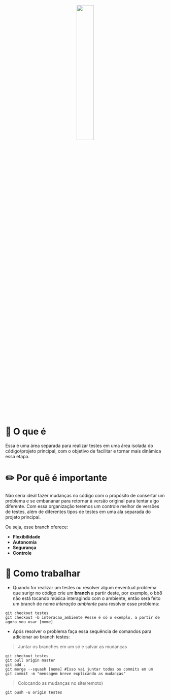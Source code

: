 
<p align="center" width="100%">
    <img width="33%" src="https://github.com/user-attachments/assets/325bb056-378b-4c98-8ddc-74a97417cbd5">
</p>

# 🔧 O que é
Essa é uma área separada para realizar testes em uma área isolada do código/projeto principal, com o objetivo de facilitar e tornar mais dinâmica essa etapa.


# ✏️ Por quê é importante

Não seria ideal fazer mudanças no código com o propósito de consertar um problema e se embananar para retornar à versão original para tentar algo diferente. Com essa organização teremos um controle melhor de versões de testes, além de diferentes tipos de testes em uma ala separada do projeto principal.

Ou seja, esse branch oferece:
- **Flexibilidade**
- **Autonomia**
- **Segurança**
- **Controle**

#  🫡 Como trabalhar

- Quando for realizar um testes ou resolver algum enventual problema que surigr no código crie um **branch** a partir deste, por exemplo, o bb8 não está tocando música interagindo com o ambiente, então será feito um branch de nome *interação ambiente* para resolver esse problema:
```
git checkout testes
git checkout -b interacao_ambiente #esse é só o exemplo, a partir de agora vou usar [nome]
```
- Após resolver o problema faça essa sequência de comandos para adicionar ao branch testes:
> Juntar os branches em um só e salvar as mudanças

```
git checkout testes
git pull origin master
git add .
git merge --squash [nome] #Isso vai juntar todos os commits em um
git commit -m "mensagem breve explicando as mudanças"
```

> Colocando as mudanças no site(remoto)
```
git push -u origin testes
```
